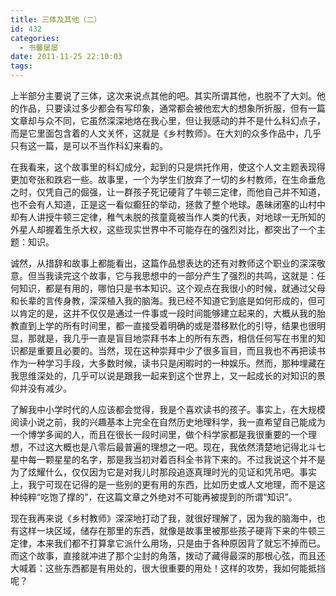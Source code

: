 ```yaml
---
title: 三体及其他（二）
id: 432
categories:
  - 书馨屡屡
date: 2011-11-25 22:10:03
tags:
---
```


上半部分主要说了三体，这次来说点其他的吧。其实所谓其他，也脱不了大刘。他的作品，只要读过多少都会有写印象，通常都会被他宏大的想象所折服，但有一篇文章却与众不同，它虽然深深地烙在我心里，但让我感动的并不是什么科幻点子，而是它里面包含着的人文关怀，这就是《乡村教师》。在大刘的众多作品中，几乎只有这一篇，是可以不当作科幻来看的。

在我看来，这个故事里的科幻成分，起到的只是烘托作用，使这个人文主题表现得更加夸张和跌宕一些。故事里，一个为学生们放弃了一切的乡村教师，在生命垂危之时，仅凭自己的倔强，让一群孩子死记硬背了牛顿三定律，而他自己并不知道，也不会有人知道，正是这一看似癫狂的举动，拯救了整个地球。愚昧闭塞的山村中却有人讲授牛顿三定律，稚气未脱的孩童竟被当作人类的代表，对地球一无所知的外星人却握着生杀大权，这些现实世界中不可能存在的强烈对比，都突出了一个主题：知识。

诚然，从措辞和故事上都能看出，这篇作品想表达的还有对教师这个职业的深深敬意。但当我读完这个故事，它与我思想中的一部分产生了强烈的共鸣，这就是：任何知识，都是有用的，哪怕只是书本知识。这个观点在我很小的时候，就通过父母和长辈的言传身教，深深植入我的脑海。我已经不知道它到底是如何形成的，但可以肯定的是，这并不仅仅是通过一件事或一段时间能够建立起来的，大概从我的胎教直到上学的所有时间里，都一直接受着明确的或是潜移默化的引导，结果也很明显，那就是，我几乎一直是盲目地崇拜书本上的所有东西，相信任何写在书里的知识都是重要且必要的。当然，现在这种崇拜中少了很多盲目，而且我也不再把读书作为一种学习手段，大多数时候，读书只是闲暇时的一种娱乐。然而，那种埋藏在我思维深处的，几乎可以说是跟我一起来到这个世界上，又一起成长的对知识的景仰并没有减少。

了解我中小学时代的人应该都会觉得，我是个喜欢读书的孩子。事实上，在大规模阅读小说之前，我的兴趣基本上完全在自然历史地理科学，我一直希望自己能成为一个博学多闻的人，而且在很长一段时间里，做个科学家都是我很重要的一个理想，不过这大概也是八零后最普遍的理想之一吧。现在，我依然清楚地记得北斗七星中每一颗星星的名字，那是我当初对着百科全书背下来的。不过我说这个并不是为了炫耀什么，仅仅因为它是对我儿时那段追逐真理时光的见证和凭吊吧。事实上，我宁可现在记得的是一些别的更有用的东西，比如历史或人文地理，而不是这种纯粹“吃饱了撑的”，在这篇文章之外绝对不可能再被提到的所谓“知识”。

现在我再来说《乡村教师》深深地打动了我，就很好理解了，因为我的脑海中，也有这样一块区域，储存在那里的东西，就像是故事里被那些孩子硬背下来的牛顿三定律，本来我们都不打算拿它派什么用场，只是由于各种原因背了就忘不掉而已。而这个故事，直接就冲进了那个尘封的角落，拨动了藏得最深的那根心弦，而且还大喊着：这些东西都是有用处的，很大很重要的用处！这样的攻势，我如何能抵挡呢？